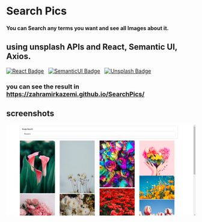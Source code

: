 # Search Pics
#### You can Search any terms you want and see all Images about it.

## using unsplash APIs and React, Semantic UI, Axios.

[![React Badge](https://img.shields.io/badge/-React-61DBFB?style=plastic&labelColor=black&logo=react&logoColor=61DBFB)](https://reactjs.org/)
&nbsp;
[![SemanticUI Badge](https://img.shields.io/badge/-SemanticUI-0ea4e9?style=plastic&labelColor=black&logo=SemanticUIReact&logoColor=0ea4e9)](https://semantic-ui.com/)
&nbsp;
[![Unsplash Badge](https://img.shields.io/badge/-Unsplash-lightgrey?style=plastic&labelColor=ffffff&logo=Unsplash&logoColor=000000)](https://unsplash.com/)

### you can see the result in https://zahramirkazemi.github.io/SearchPics/

## screenshots
![screenshots](screenshots/UI.png)
